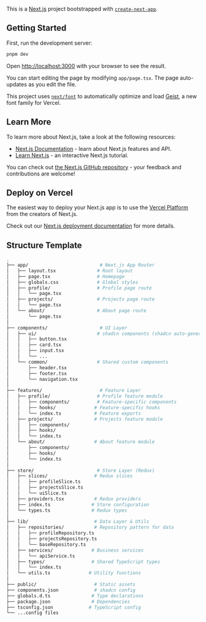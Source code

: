 This is a [Next.js](https://nextjs.org) project bootstrapped with [`create-next-app`](https://nextjs.org/docs/app/api-reference/cli/create-next-app).

## Getting Started

First, run the development server:

```bash
pnpm dev
```

Open [http://localhost:3000](http://localhost:3000) with your browser to see the result.

You can start editing the page by modifying `app/page.tsx`. The page auto-updates as you edit the file.

This project uses [`next/font`](https://nextjs.org/docs/app/building-your-application/optimizing/fonts) to automatically optimize and load [Geist](https://vercel.com/font), a new font family for Vercel.

## Learn More

To learn more about Next.js, take a look at the following resources:

- [Next.js Documentation](https://nextjs.org/docs) - learn about Next.js features and API.
- [Learn Next.js](https://nextjs.org/learn) - an interactive Next.js tutorial.

You can check out [the Next.js GitHub repository](https://github.com/vercel/next.js) - your feedback and contributions are welcome!

## Deploy on Vercel

The easiest way to deploy your Next.js app is to use the [Vercel Platform](https://vercel.com/new?utm_medium=default-template&filter=next.js&utm_source=create-next-app&utm_campaign=create-next-app-readme) from the creators of Next.js.

Check out our [Next.js deployment documentation](https://nextjs.org/docs/app/building-your-application/deploying) for more details.


## Structure Template

```bash
.
├── app/                          # Next.js App Router 
│   ├── layout.tsx               # Root layout
│   ├── page.tsx                 # Homepage
│   ├── globals.css              # Global styles
│   ├── profile/                 # Profile page route
│   │   └── page.tsx
│   ├── projects/                # Projects page route
│   │   └── page.tsx
│   └── about/                   # About page route
│       └── page.tsx
│
├── components/                   # UI Layer
│   ├── ui/                      # shadcn components (shadcn auto-generated)
│   │   ├── button.tsx
│   │   ├── card.tsx
│   │   ├── input.tsx
│   │   └── ...
│   └── common/                  # Shared custom components
│       ├── header.tsx
│       ├── footer.tsx
│       └── navigation.tsx
│
├── features/                     # Feature Layer
│   ├── profile/                 # Profile feature module
│   │   ├── components/          # Feature-specific components
│   │   ├── hooks/              # Feature-specific hooks
│   │   └── index.ts            # Feature exports
│   ├── projects/               # Projects feature module
│   │   ├── components/
│   │   ├── hooks/
│   │   └── index.ts
│   └── about/                  # About feature module
│       ├── components/
│       ├── hooks/
│       └── index.ts
│
├── store/                       # Store Layer (Redux)
│   ├── slices/                 # Redux slices
│   │   ├── profileSlice.ts
│   │   ├── projectsSlice.ts
│   │   └── uiSlice.ts
│   ├── providers.tsx           # Redux providers
│   ├── index.ts               # Store configuration
│   └── types.ts               # Redux types
│
├── lib/                        # Data Layer & Utils 
│   ├── repositories/           # Repository pattern for data
│   │   ├── profileRepository.ts
│   │   ├── projectsRepository.ts
│   │   └── baseRepository.ts
│   ├── services/              # Business services
│   │   └── apiService.ts
│   ├── types/                 # Shared TypeScript types
│   │   └── index.ts
│   └── utils.ts              # Utility functions 
│
├── public/                     # Static assets 
├── components.json             # shadcn config 
├── globals.d.ts               # Type declarations 
├── package.json               # Dependencies 
├── tsconfig.json             # TypeScript config 
└── ...config files
```